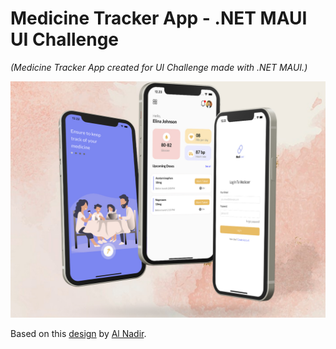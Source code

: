 # Medicine Tracker App - .NET MAUI UI Challenge

_(Medicine Tracker App created for UI Challenge made with .NET MAUI.)_

![Medicine Tracker App](UIMock/Images/mockup.jpg)

Based on this [design](https://dribbble.com/shots/19130423-Medicine-reminder-mobile-app) by [Al Nadir](https://dribbble.com/alnadir).
